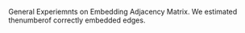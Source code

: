General Experiemnts on Embedding Adjacency Matrix. We estimated thenumberof correctly embedded edges.

